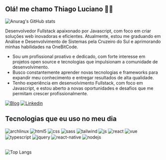## Olá! me chamo Thiago Luciano 👋🏻
![Anurag's GitHub stats](https://github-readme-stats.vercel.app/api?username=tlsilva89&theme=midnight-purple&show_icons=true)

Desenvolvedor Fullstack apaixonado por Javascript, com foco em criar soluções web inovadoras e eficientes. Atualmente, estou me graduando em Análise e Desenvolvimento de Sistemas pela Cruzeiro do Sul e aprimorando minhas habilidades na OneBitCode.
- Sou um profissional proativo e dedicado, com forte interesse em projetos open source e tecnologias que impulsionam a comunidade de desenvolvimento.
- Busco constantemente aprender novas tecnologias e frameworks para expandir meu conhecimento e entregar resultados de alta qualidade.
- Tenho experiência em desenvolvimento Fullstack, com foco em Javascript, e estou aberto a novas oportunidades e desafios que me permitam crescer profissionalmente.

[![Blog](https://img.shields.io/website?label=DigitalSpark.dev&style=for-the-badge&url=https://digitalspark.dev/)](https://digitalspark.dev) [![Linkedin](https://img.shields.io/badge/LinkedIn-0077B5?style=for-the-badge&logo=linkedin&logoColor=white)](https://www.linkedin.com/in/tlsilva89/)

## Tecnologias que eu uso no meu dia

<div style="display: inline_block">
  <img align="center" alt="archlinux" src="https://img.shields.io/badge/Arch_Linux-1793D1?style=for-the-badge&logo=arch-linux&logoColor=white" />
  <img align="center" alt="html5" src="https://img.shields.io/badge/HTML5-E34F26?style=for-the-badge&logo=html5&logoColor=white" />
  <img align="center" alt="css" src="https://img.shields.io/badge/CSS3-1572B6?style=for-the-badge&logo=css3&logoColor=white" />
  <img align="center" alt="sass" src="https://img.shields.io/badge/Sass-CC6699?style=for-the-badge&logo=sass&logoColor=white" />
  <img align="center" alt="tailwind" src="https://img.shields.io/badge/Tailwind_CSS-38B2AC?style=for-the-badge&logo=tailwind-css&logoColor=white" />
  <img align="center" alt="js" src="https://img.shields.io/badge/JavaScript-F7DF1E?style=for-the-badge&logo=javascript&logoColor=black" />
  <img align="center" alt="react" src="https://img.shields.io/badge/React-20232A?style=for-the-badge&logo=react&logoColor=61DAFB" />
  <img align="center" alt="vue" src="https://img.shields.io/badge/Vue.js-35495E?style=for-the-badge&logo=vue.js&logoColor=4FC08D" />
  <img align="center" alt="typescript" src="https://img.shields.io/badge/TypeScript-007ACC?style=for-the-badge&logo=typescript&logoColor=white" />
  <img align="center" alt="jquery" src="https://img.shields.io/badge/jQuery-0769AD?style=for-the-badge&logo=jquery&logoColor=white" />
  <img align="center" alt="react-native" src="https://img.shields.io/badge/React_Native-20232A?style=for-the-badge&logo=react&logoColor=61DAFB" />
  <img align="center" alt="nodejs" src="https://img.shields.io/badge/Node.js-43853D?style=for-the-badge&logo=node.js&logoColor=white" />
</div><br/>

![Top Langs](https://github-readme-stats.vercel.app/api/top-langs/?username=tlsilva89&layout=compact)

